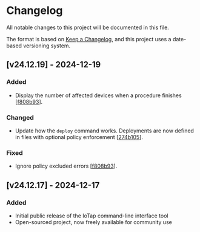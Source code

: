 # Changelog

All notable changes to this project will be documented in this file.

The format is based on [Keep a Changelog](https://keepachangelog.com/en/1.0.0/),
and this project uses a date-based versioning system.

## [v24.12.19] - 2024-12-19

### Added
- Display the number of affected devices when a procedure finishes [[f808b93](https://github.com/quetzyg/IoTap/commit/f808b931ceabfd02e67d7dcbc08654b78b3026d3)].

### Changed
- Update how the `deploy` command works. Deployments are now defined in files with optional policy enforcement [[274b105](https://github.com/quetzyg/IoTap/commit/274b1058636f2e5f4079f5792fbc4f89d6fba552)].

### Fixed
- Ignore policy excluded errors [[f808b93](https://github.com/quetzyg/IoTap/commit/f808b931ceabfd02e67d7dcbc08654b78b3026d3)].

## [v24.12.17] - 2024-12-17

### Added
- Initial public release of the IoTap command-line interface tool
- Open-sourced project, now freely available for community use
